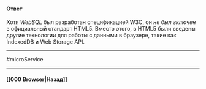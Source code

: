 #### Ответ

Хотя *WebSQL* был разработан спецификацией W3C, он *не был включен* в официальный стандарт HTML5. Вместо этого, в HTML5 были введены другие технологии для работы с данными в браузере, такие как IndexedDB и Web Storage API.

___
#microService

___

#### [[000 Browser|Назад]]